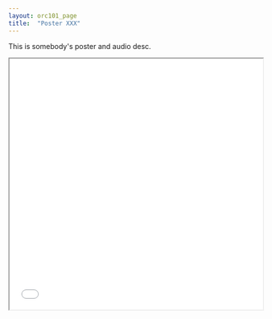 ```yaml
---
layout: orc101_page
title:  "Poster XXX"
---
```


This is somebody's poster and audio desc.

<p></p>
<div style="text-align:center">
    <iframe src="/assets/posters/Poster_Salma Salah.pdf#toolbar=0" width="100%" height="500px">
    </iframe>
</div>
<p></p> 



